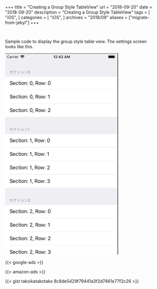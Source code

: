 +++
title = "Creating a Group Style TableView"
url = "2018-09-20"
date = "2018-09-20"
description = "Creating a Group Style TableView"
tags = [
    "iOS",
]
categories = [
    "iOS",
]
archives = "2018/09"
aliases = ["migrate-from-jekyl"]
+++

<br>

Sample code to display the group style table view.
The settings screen looks like this.

![alt](1.gif)

<!-- Google Ads -->
{{< google-ads >}}

<!-- Amazon Ads -->
{{< amazon-ads >}}

{{< gist takoikatakotako 8c8de5429f79441a3f2d7461e77f2c26 >}}
